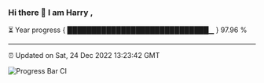 ### Hi there 👋 I am Harry , 

⏳ Year progress { █████████████████████████████▁ } 97.96 %

---

⏰ Updated on Sat, 24 Dec 2022 13:23:42 GMT

![Progress Bar CI](https://github.com/duykhang68/duykhang68/workflows/Progress%20Bar%20CI/badge.svg)
